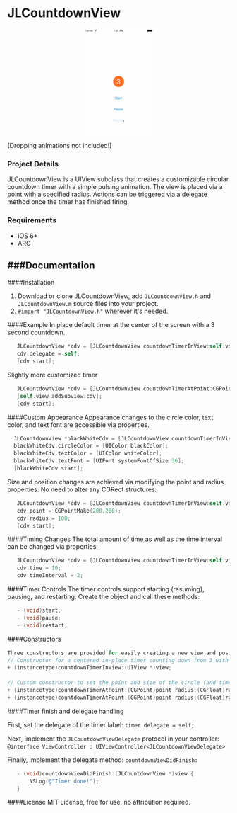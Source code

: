 # JLCountdownView
<p align="center"><img src="Screenshots/JLCDV.gif"/></p>
<p>(Dropping animations not included!)</p>

### Project Details
JLCountdownView is a UIView subclass that creates a customizable circular countdown timer with a simple pulsing animation.  The view is placed via a point with a specified radius.  Actions can be triggered via a delegate method once the timer has finished firing.

### Requirements
* iOS 6+
* ARC

###Documentation
---
####Installation
1. Download or clone JLCountdownView, add `JLCountdownView.h` and `JLCountdownView.m` source files into your project.
2. `#import "JLCountdownView.h"` wherever it's needed.

####Example
In place default timer at the center of the screen with a 3 second countdown.
 ```objective-c
    JLCountdownView *cdv = [JLCountdownView countdownTimerInView:self.view];
    cdv.delegate = self;
    [cdv start];
 ````
 
 Slightly more customized timer
 ```objective-c
    JLCountdownView *cdv = [JLCountdownView countdownTimerAtPoint:CGPointMake(100, 100) radius:100 time:5];
    [self.view addSubview:cdv];
    [cdv start];
 ````
 
####Custom Appearance
Appearance changes to the circle color, text color, and text font are accessible via properties.
  ```objective-c
    JLCountdownView *blackWhiteCdv = [JLCountdownView countdownTimerInView:self.view];
	blackWhiteCdv.circleColor = [UIColor blackColor];
	blackWhiteCdv.textColor = [UIColor whiteColor];
	blackWhiteCdv.textFont = [UIFont systemFontOfSize:36];
	[blackWhiteCdv start];
 ````
 
Size and position changes are achieved via modifying the point and radius properties.  No need to alter any CGRect structures.
 ```objective-c
    JLCountdownView *cdv = [JLCountdownView countdownTimerInView:self.view];
    cdv.point = CGPointMake(200,200);
    cdv.radius = 100;
    [cdv start];
 ````
####Timing Changes
The total amount of time as well as the time interval can be changed via properties:
 ```objective-c
    JLCountdownView *cdv = [JLCountdownView countdownTimerInView:self.view];
    cdv.time = 10;
    cdv.timeInterval = 2;
 ````

####Timer Controls
The timer controls support starting (resuming), pausing, and restarting.  Create the object and call these methods:
 ```objective-c
    - (void)start;
    - (void)pause;
    - (void)restart;
 ````
 
####Constructors
 ```objective-c
 Three constructors are provided for easily creating a new view and positioning/sizing it.
// Constructor for a centered in-place timer counting down from 3 with an orange circle and white text
+ (instancetype)countdownTimerInView:(UIView *)view;

// Custom constructor to set the point and size of the circle (and time (optional))
+ (instancetype)countdownTimerAtPoint:(CGPoint)point radius:(CGFloat)radius;
+ (instancetype)countdownTimerAtPoint:(CGPoint)point radius:(CGFloat)radius time:(NSInteger)time;
 ````
 
####Timer finish and delegate handling

First, set the delegate of the timer label:
`timer.delegate = self;`

Next, implement the `JLCountdownViewDelegate` protocol in your controller:
`@interface ViewController : UIViewController<JLCountdownViewDelegate>`

Finally, implement the delegate method:
`countdownViewDidFinish:`

 ```objective-c 
	- (void)countdownViewDidFinish:(JLCountdownView *)view {
		NSLog(@"Timer done!");
	}
 ````
 
####License
MIT License, free for use, no attribution required.
